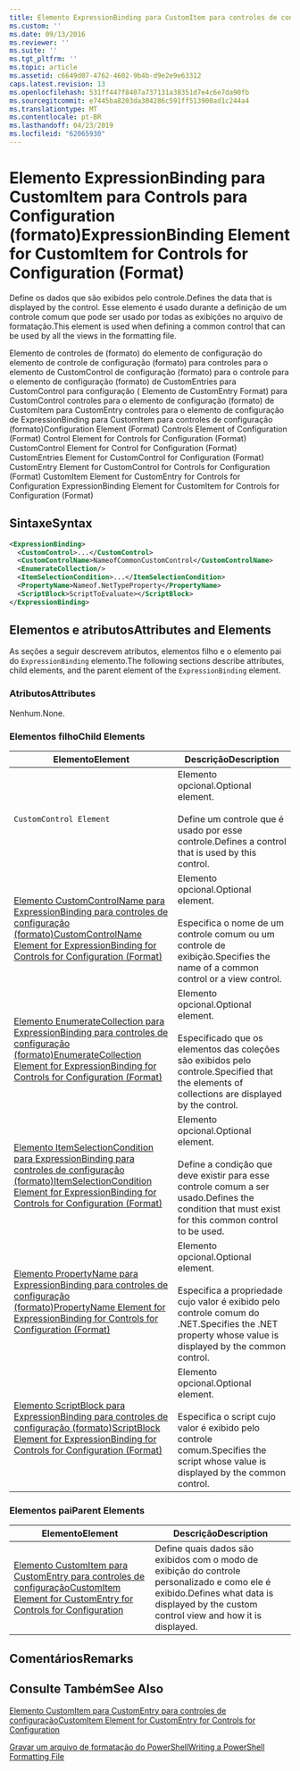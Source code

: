 ```yaml
---
title: Elemento ExpressionBinding para CustomItem para controles de configuração (formato) | Microsoft Docs
ms.custom: ''
ms.date: 09/13/2016
ms.reviewer: ''
ms.suite: ''
ms.tgt_pltfrm: ''
ms.topic: article
ms.assetid: c6649d07-4762-4602-9b4b-d9e2e9e63312
caps.latest.revision: 13
ms.openlocfilehash: 531ff447f8407a737131a38351d7e4c6e7da90fb
ms.sourcegitcommit: e7445ba8203da304286c591ff513900ad1c244a4
ms.translationtype: MT
ms.contentlocale: pt-BR
ms.lasthandoff: 04/23/2019
ms.locfileid: "62065930"
---
```

# <a name="expressionbinding-element-for-customitem-for-controls-for-configuration-format"></a><span data-ttu-id="a51a9-102">Elemento ExpressionBinding para CustomItem para Controls para Configuration (formato)</span><span class="sxs-lookup"><span data-stu-id="a51a9-102">ExpressionBinding Element for CustomItem for Controls for Configuration (Format)</span></span>

<span data-ttu-id="a51a9-103">Define os dados que são exibidos pelo controle.</span><span class="sxs-lookup"><span data-stu-id="a51a9-103">Defines the data that is displayed by the control.</span></span> <span data-ttu-id="a51a9-104">Esse elemento é usado durante a definição de um controle comum que pode ser usado por todas as exibições no arquivo de formatação.</span><span class="sxs-lookup"><span data-stu-id="a51a9-104">This element is used when defining a common control that can be used by all the views in the formatting file.</span></span>

<span data-ttu-id="a51a9-105">Elemento de controles de (formato) do elemento de configuração do elemento de controle de configuração (formato) para controles para o elemento de CustomControl de configuração (formato) para o controle para o elemento de configuração (formato) de CustomEntries para CustomControl para configuração ( Elemento de CustomEntry Format) para CustomControl controles para o elemento de configuração (formato) de CustomItem para CustomEntry controles para o elemento de configuração de ExpressionBinding para CustomItem para controles de configuração (formato)</span><span class="sxs-lookup"><span data-stu-id="a51a9-105">Configuration Element (Format) Controls Element of Configuration (Format) Control Element for Controls for Configuration (Format) CustomControl Element for Control for Configuration (Format) CustomEntries Element for CustomControl for Configuration (Format) CustomEntry Element for CustomControl for Controls for Configuration (Format) CustomItem Element for CustomEntry for Controls for Configuration ExpressionBinding Element for CustomItem for Controls for Configuration (Format)</span></span>

## <a name="syntax"></a><span data-ttu-id="a51a9-106">Sintaxe</span><span class="sxs-lookup"><span data-stu-id="a51a9-106">Syntax</span></span>

```xml
<ExpressionBinding>
  <CustomControl>...</CustomControl>
  <CustomControlName>NameofCommonCustomControl</CustomControlName>
  <EnumerateCollection/>
  <ItemSelectionCondition>...</ItemSelectionCondition>
  <PropertyName>Nameof.NetTypeProperty</PropertyName>
  <ScriptBlock>ScriptToEvaluate></ScriptBlock>
</ExpressionBinding>
```

## <a name="attributes-and-elements"></a><span data-ttu-id="a51a9-107">Elementos e atributos</span><span class="sxs-lookup"><span data-stu-id="a51a9-107">Attributes and Elements</span></span>

<span data-ttu-id="a51a9-108">As seções a seguir descrevem atributos, elementos filho e o elemento pai do `ExpressionBinding` elemento.</span><span class="sxs-lookup"><span data-stu-id="a51a9-108">The following sections describe attributes, child elements, and the parent element of the `ExpressionBinding` element.</span></span>

### <a name="attributes"></a><span data-ttu-id="a51a9-109">Atributos</span><span class="sxs-lookup"><span data-stu-id="a51a9-109">Attributes</span></span>

<span data-ttu-id="a51a9-110">Nenhum.</span><span class="sxs-lookup"><span data-stu-id="a51a9-110">None.</span></span>

### <a name="child-elements"></a><span data-ttu-id="a51a9-111">Elementos filho</span><span class="sxs-lookup"><span data-stu-id="a51a9-111">Child Elements</span></span>

|<span data-ttu-id="a51a9-112">Elemento</span><span class="sxs-lookup"><span data-stu-id="a51a9-112">Element</span></span>|<span data-ttu-id="a51a9-113">Descrição</span><span class="sxs-lookup"><span data-stu-id="a51a9-113">Description</span></span>|
|-------------|-----------------|
|`CustomControl Element`|<span data-ttu-id="a51a9-114">Elemento opcional.</span><span class="sxs-lookup"><span data-stu-id="a51a9-114">Optional element.</span></span><br /><br /> <span data-ttu-id="a51a9-115">Define um controle que é usado por esse controle.</span><span class="sxs-lookup"><span data-stu-id="a51a9-115">Defines a control that is used by this control.</span></span>|
|[<span data-ttu-id="a51a9-116">Elemento CustomControlName para ExpressionBinding para controles de configuração (formato)</span><span class="sxs-lookup"><span data-stu-id="a51a9-116">CustomControlName Element for ExpressionBinding for Controls for Configuration (Format)</span></span>](./customcontrolname-element-for-expressionbinding-for-controls-for-configuration-format.md)|<span data-ttu-id="a51a9-117">Elemento opcional.</span><span class="sxs-lookup"><span data-stu-id="a51a9-117">Optional element.</span></span><br /><br /> <span data-ttu-id="a51a9-118">Especifica o nome de um controle comum ou um controle de exibição.</span><span class="sxs-lookup"><span data-stu-id="a51a9-118">Specifies the name of a common control or a view control.</span></span>|
|[<span data-ttu-id="a51a9-119">Elemento EnumerateCollection para ExpressionBinding para controles de configuração (formato)</span><span class="sxs-lookup"><span data-stu-id="a51a9-119">EnumerateCollection Element for ExpressionBinding for Controls for Configuration (Format)</span></span>](./enumeratecollection-element-for-expressionbinding-for-controls-for-configuration-format.md)|<span data-ttu-id="a51a9-120">Elemento opcional.</span><span class="sxs-lookup"><span data-stu-id="a51a9-120">Optional element.</span></span><br /><br /> <span data-ttu-id="a51a9-121">Especificado que os elementos das coleções são exibidos pelo controle.</span><span class="sxs-lookup"><span data-stu-id="a51a9-121">Specified that the elements of collections are displayed by the control.</span></span>|
|[<span data-ttu-id="a51a9-122">Elemento ItemSelectionCondition para ExpressionBinding para controles de configuração (formato)</span><span class="sxs-lookup"><span data-stu-id="a51a9-122">ItemSelectionCondition Element for ExpressionBinding for Controls for Configuration (Format)</span></span>](./itemselectioncondition-element-for-expressionbinding-for-controls-for-configuration-format.md)|<span data-ttu-id="a51a9-123">Elemento opcional.</span><span class="sxs-lookup"><span data-stu-id="a51a9-123">Optional element.</span></span><br /><br /> <span data-ttu-id="a51a9-124">Define a condição que deve existir para esse controle comum a ser usado.</span><span class="sxs-lookup"><span data-stu-id="a51a9-124">Defines the condition that must exist for this common control to be used.</span></span>|
|[<span data-ttu-id="a51a9-125">Elemento PropertyName para ExpressionBinding para controles de configuração (formato)</span><span class="sxs-lookup"><span data-stu-id="a51a9-125">PropertyName Element for ExpressionBinding for Controls for Configuration (Format)</span></span>](./propertyname-element-for-expressionbinding-for-controls-for-configuration-format.md)|<span data-ttu-id="a51a9-126">Elemento opcional.</span><span class="sxs-lookup"><span data-stu-id="a51a9-126">Optional element.</span></span><br /><br /> <span data-ttu-id="a51a9-127">Especifica a propriedade cujo valor é exibido pelo controle comum do .NET.</span><span class="sxs-lookup"><span data-stu-id="a51a9-127">Specifies the .NET property whose value is displayed by the common control.</span></span>|
|[<span data-ttu-id="a51a9-128">Elemento ScriptBlock para ExpressionBinding para controles de configuração (formato)</span><span class="sxs-lookup"><span data-stu-id="a51a9-128">ScriptBlock Element for ExpressionBinding for Controls for Configuration (Format)</span></span>](./scriptblock-element-for-expressionbinding-for-controls-for-configuration-format.md)|<span data-ttu-id="a51a9-129">Elemento opcional.</span><span class="sxs-lookup"><span data-stu-id="a51a9-129">Optional element.</span></span><br /><br /> <span data-ttu-id="a51a9-130">Especifica o script cujo valor é exibido pelo controle comum.</span><span class="sxs-lookup"><span data-stu-id="a51a9-130">Specifies the script whose value is displayed by the common control.</span></span>|

### <a name="parent-elements"></a><span data-ttu-id="a51a9-131">Elementos pai</span><span class="sxs-lookup"><span data-stu-id="a51a9-131">Parent Elements</span></span>

|<span data-ttu-id="a51a9-132">Elemento</span><span class="sxs-lookup"><span data-stu-id="a51a9-132">Element</span></span>|<span data-ttu-id="a51a9-133">Descrição</span><span class="sxs-lookup"><span data-stu-id="a51a9-133">Description</span></span>|
|-------------|-----------------|
|[<span data-ttu-id="a51a9-134">Elemento CustomItem para CustomEntry para controles de configuração</span><span class="sxs-lookup"><span data-stu-id="a51a9-134">CustomItem Element for CustomEntry for Controls for Configuration</span></span>](./customitem-element-for-customentry-for-controls-for-configuration-format.md)|<span data-ttu-id="a51a9-135">Define quais dados são exibidos com o modo de exibição do controle personalizado e como ele é exibido.</span><span class="sxs-lookup"><span data-stu-id="a51a9-135">Defines what data is displayed by the custom control view and how it is displayed.</span></span>|

## <a name="remarks"></a><span data-ttu-id="a51a9-136">Comentários</span><span class="sxs-lookup"><span data-stu-id="a51a9-136">Remarks</span></span>

## <a name="see-also"></a><span data-ttu-id="a51a9-137">Consulte Também</span><span class="sxs-lookup"><span data-stu-id="a51a9-137">See Also</span></span>

[<span data-ttu-id="a51a9-138">Elemento CustomItem para CustomEntry para controles de configuração</span><span class="sxs-lookup"><span data-stu-id="a51a9-138">CustomItem Element for CustomEntry for Controls for Configuration</span></span>](./customitem-element-for-customentry-for-controls-for-configuration-format.md)

[<span data-ttu-id="a51a9-139">Gravar um arquivo de formatação do PowerShell</span><span class="sxs-lookup"><span data-stu-id="a51a9-139">Writing a PowerShell Formatting File</span></span>](./writing-a-powershell-formatting-file.md)

